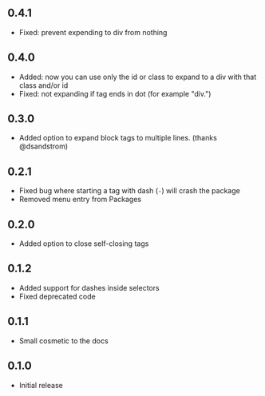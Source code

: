  ## 0.4.1

- Fixed: prevent expending to div from nothing

## 0.4.0

- Added: now you can use only the id or class to expand to a div with that class and/or id
- Fixed: not expanding if tag ends in dot (for example "div.")

## 0.3.0

- Added option to expand block tags to multiple lines. (thanks @dsandstrom)

## 0.2.1

- Fixed bug where starting a tag with dash (`-`) will crash the package
- Removed menu entry from Packages

## 0.2.0

- Added option to close self-closing tags

## 0.1.2

- Added support for dashes inside selectors
- Fixed deprecated code

## 0.1.1

- Small cosmetic to the docs

## 0.1.0

- Initial release
